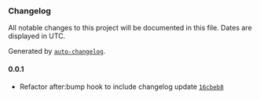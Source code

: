 ### Changelog

All notable changes to this project will be documented in this file. Dates are displayed in UTC.

Generated by [`auto-changelog`](https://github.com/CookPete/auto-changelog).

#### 0.0.1

- Refactor after:bump hook to include changelog update [`16cbeb8`](https://github.com/PolGubau/web-flatmatch/commit/16cbeb89369a1e18baa1656f78188519f7663863)
